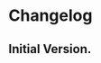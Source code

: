 <!-- How to add a changelog -->
<!-- 1. Type the changelog -->
<!-- 2. End the changelog with "---" -->
<!-- Read github markdown spec here: https://docs.github.com/en/get-started/writing-on-github/getting-started-with-writing-and-formatting-on-github/basic-writing-and-formatting-syntax -->
# Changelog
Initial Version.
---
